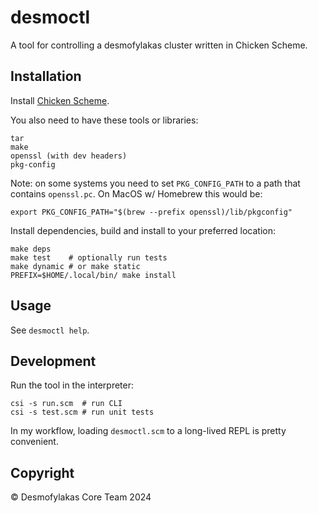 # desmoctl

A tool for controlling a desmofylakas cluster written in Chicken Scheme.

## Installation

Install [Chicken Scheme](https://wiki.call-cc.org/platforms).

You also need to have these tools or libraries:

    tar
    make
	openssl (with dev headers)
	pkg-config
	
Note: on some systems you need to set `PKG_CONFIG_PATH` to a path that contains `openssl.pc`. On MacOS w/ Homebrew this would be:

    export PKG_CONFIG_PATH="$(brew --prefix openssl)/lib/pkgconfig"

Install dependencies, build and install to your preferred location:

    make deps
	make test    # optionally run tests
    make dynamic # or make static
    PREFIX=$HOME/.local/bin/ make install

## Usage

See `desmoctl help`.

## Development

Run the tool in the interpreter:

    csi -s run.scm  # run CLI
	csi -s test.scm # run unit tests
	
In my workflow, loading `desmoctl.scm` to a long-lived REPL is pretty convenient.

## Copyright

© Desmofylakas Core Team 2024
